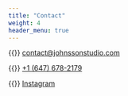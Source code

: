 ```yaml
---
title: "Contact"
weight: 4
header_menu: true
---
```


{{<icon class="fa fa-envelope">}}&nbsp;[contact@johnssonstudio.com](mailto:contact@johnssonstudio.com)

{{<icon class="fa fa-phone">}}&nbsp;[+1 (647) 678-2179](tel:+16476782179)

{{<icon class="fa fa-instagram">}}&nbsp;[Instagram](https://www.instagram.com/johnssonstudio/)



